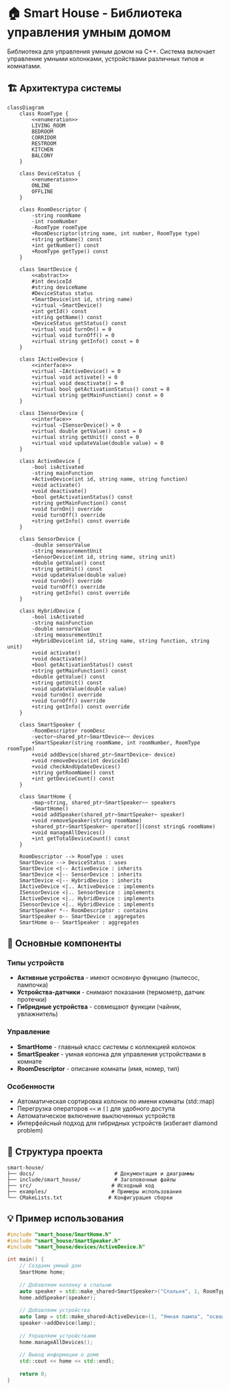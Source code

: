 # 🏠 Smart House - Библиотека управления умным домом

Библиотека для управления умным домом на C++. Система включает управление умными колонками, устройствами различных типов и комнатами.

## 🏗️ Архитектура системы

```mermaid
classDiagram
    class RoomType {
        <<enumeration>>
        LIVING_ROOM
        BEDROOM
        CORRIDOR
        RESTROOM
        KITCHEN
        BALCONY
    }
    
    class DeviceStatus {
        <<enumeration>>
        ONLINE
        OFFLINE
    }
    
    class RoomDescriptor {
        -string roomName
        -int roomNumber
        -RoomType roomType
        +RoomDescriptor(string name, int number, RoomType type)
        +string getName() const
        +int getNumber() const
        +RoomType getType() const
    }
    
    class SmartDevice {
        <<abstract>>
        #int deviceId
        #string deviceName
        #DeviceStatus status
        +SmartDevice(int id, string name)
        +virtual ~SmartDevice()
        +int getId() const
        +string getName() const
        +DeviceStatus getStatus() const
        +virtual void turnOn() = 0
        +virtual void turnOff() = 0
        +virtual string getInfo() const = 0
    }
    
    class IActiveDevice {
        <<interface>>
        +virtual ~IActiveDevice() = 0
        +virtual void activate() = 0
        +virtual void deactivate() = 0
        +virtual bool getActivationStatus() const = 0
        +virtual string getMainFunction() const = 0
    }
    
    class ISensorDevice {
        <<interface>>
        +virtual ~ISensorDevice() = 0
        +virtual double getValue() const = 0
        +virtual string getUnit() const = 0
        +virtual void updateValue(double value) = 0
    }
    
    class ActiveDevice {
        -bool isActivated
        -string mainFunction
        +ActiveDevice(int id, string name, string function)
        +void activate()
        +void deactivate()
        +bool getActivationStatus() const
        +string getMainFunction() const
        +void turnOn() override
        +void turnOff() override
        +string getInfo() const override
    }
    
    class SensorDevice {
        -double sensorValue
        -string measurementUnit
        +SensorDevice(int id, string name, string unit)
        +double getValue() const
        +string getUnit() const
        +void updateValue(double value)
        +void turnOn() override
        +void turnOff() override
        +string getInfo() const override
    }
    
    class HybridDevice {
        -bool isActivated
        -string mainFunction
        -double sensorValue
        -string measurementUnit
        +HybridDevice(int id, string name, string function, string unit)
        +void activate()
        +void deactivate()
        +bool getActivationStatus() const
        +string getMainFunction() const
        +double getValue() const
        +string getUnit() const
        +void updateValue(double value)
        +void turnOn() override
        +void turnOff() override
        +string getInfo() const override
    }
    
    class SmartSpeaker {
        -RoomDescriptor roomDesc
        -vector~shared_ptr~SmartDevice~~ devices
        +SmartSpeaker(string roomName, int roomNumber, RoomType roomType)
        +void addDevice(shared_ptr~SmartDevice~ device)
        +void removeDevice(int deviceId)
        +void checkAndUpdateDevices()
        +string getRoomName() const
        +int getDeviceCount() const
    }
    
    class SmartHome {
        -map~string, shared_ptr~SmartSpeaker~~ speakers
        +SmartHome()
        +void addSpeaker(shared_ptr~SmartSpeaker~ speaker)
        +void removeSpeaker(string roomName)
        +shared_ptr~SmartSpeaker~ operator[](const string& roomName)
        +void manageAllDevices()
        +int getTotalDeviceCount() const
    }
    
    RoomDescriptor --> RoomType : uses
    SmartDevice --> DeviceStatus : uses
    SmartDevice <|-- ActiveDevice : inherits
    SmartDevice <|-- SensorDevice : inherits
    SmartDevice <|-- HybridDevice : inherits
    IActiveDevice <|.. ActiveDevice : implements
    ISensorDevice <|.. SensorDevice : implements
    IActiveDevice <|.. HybridDevice : implements
    ISensorDevice <|.. HybridDevice : implements
    SmartSpeaker *-- RoomDescriptor : contains
    SmartSpeaker o-- SmartDevice : aggregates
    SmartHome o-- SmartSpeaker : aggregates
```

## 📱 Основные компоненты

### Типы устройств

- **Активные устройства** - имеют основную функцию (пылесос, лампочка)
- **Устройства-датчики** - снимают показания (термометр, датчик протечки)
- **Гибридные устройства** - совмещают функции (чайник, увлажнитель)

### Управление

- **SmartHome** - главный класс системы с коллекцией колонок
- **SmartSpeaker** - умная колонка для управления устройствами в комнате
- **RoomDescriptor** - описание комнаты (имя, номер, тип)

### Особенности

- Автоматическая сортировка колонок по имени комнаты (std::map)
- Перегрузка операторов `<<` и `[]` для удобного доступа
- Автоматическое включение выключенных устройств
- Интерфейсный подход для гибридных устройств (избегает diamond problem)

## 📂 Структура проекта

```log
smart-house/
├── docs/                          # Документация и диаграммы
├── include/smart_house/           # Заголовочные файлы
├── src/                          # Исходный код
├── examples/                     # Примеры использования
└── CMakeLists.txt               # Конфигурация сборки
```

## 💡 Пример использования

```cpp
#include "smart_house/SmartHome.h"
#include "smart_house/SmartSpeaker.h"
#include "smart_house/devices/ActiveDevice.h"

int main() {
    // Создаем умный дом
    SmartHome home;
    
    // Добавляем колонку в спальню
    auto speaker = std::make_shared<SmartSpeaker>("Спальня", 1, RoomType::BEDROOM);
    home.addSpeaker(speaker);
    
    // Добавляем устройства
    auto lamp = std::make_shared<ActiveDevice>(1, "Умная лампа", "освещение");
    speaker->addDevice(lamp);
    
    // Управляем устройствами
    home.manageAllDevices();
    
    // Вывод информации о доме
    std::cout << home << std::endl;
    
    return 0;
}
```
